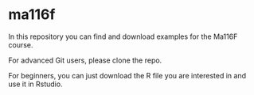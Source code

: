 # ma116f

In this repository you can find and download examples for the Ma116F course. 

For advanced Git users, please clone the repo. 

For beginners, you can just download the R file you are interested in and use it in Rstudio. 
